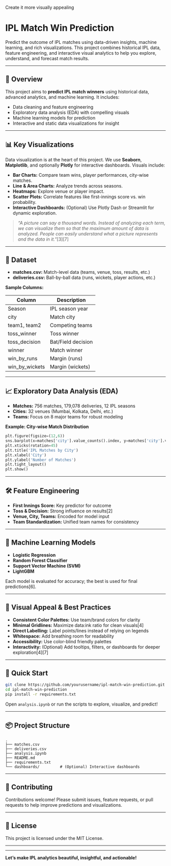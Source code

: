 Create it more visually appealing

# IPL Match Win Prediction

Predict the outcome of IPL matches using data-driven insights, machine learning, and rich visualizations. This project combines historical IPL data, feature engineering, and interactive visual analytics to help you explore, understand, and forecast match results.

---

## 🏏 Overview

This project aims to **predict IPL match winners** using historical data, advanced analytics, and machine learning. It includes:

- Data cleaning and feature engineering
- Exploratory data analysis (EDA) with compelling visuals
- Machine learning models for prediction
- Interactive and static data visualizations for insight

---

## 📊 Key Visualizations

Data visualization is at the heart of this project. We use **Seaborn**, **Matplotlib**, and optionally **Plotly** for interactive dashboards. Visuals include:

- **Bar Charts:** Compare team wins, player performances, city-wise matches.
- **Line & Area Charts:** Analyze trends across seasons.
- **Heatmaps:** Explore venue or player impact.
- **Scatter Plots:** Correlate features like first-innings score vs. win probability.
- **Interactive Dashboards:** (Optional) Use Plotly Dash or Streamlit for dynamic exploration.

> *“A picture can say a thousand words. Instead of analyzing each term, we can visualize them so that the maximum amount of data is analyzed. People can easily understand what a picture represents and the data in it.”*[3][7]

---

## 📁 Dataset

- **matches.csv:** Match-level data (teams, venue, toss, results, etc.)
- **deliveries.csv:** Ball-by-ball data (runs, wickets, player actions, etc.)

**Sample Columns:**

| Column         | Description                       |
|----------------|-----------------------------------|
| Season         | IPL season year                   |
| city           | Match city                        |
| team1, team2   | Competing teams                   |
| toss_winner    | Toss winner                       |
| toss_decision  | Bat/Field decision                |
| winner         | Match winner                      |
| win_by_runs    | Margin (runs)                     |
| win_by_wickets | Margin (wickets)                  |

---

## 📈 Exploratory Data Analysis (EDA)

- **Matches:** 756 matches, 179,078 deliveries, 12 IPL seasons
- **Cities:** 32 venues (Mumbai, Kolkata, Delhi, etc.)
- **Teams:** Focus on 8 major teams for robust modeling

**Example: City-wise Match Distribution**

```python
plt.figure(figsize=(12,6))
sns.barplot(x=matches['city'].value_counts().index, y=matches['city'].value_counts().values, palette='viridis')
plt.xticks(rotation=45)
plt.title('IPL Matches by City')
plt.xlabel('City')
plt.ylabel('Number of Matches')
plt.tight_layout()
plt.show()
```

---

## 🛠️ Feature Engineering

- **First Innings Score:** Key predictor for outcome
- **Toss & Decision:** Strong influence on results[2]
- **Venue, City, Teams:** Encoded for model input
- **Team Standardization:** Unified team names for consistency

---

## 🧠 Machine Learning Models

- **Logistic Regression**
- **Random Forest Classifier**
- **Support Vector Machine (SVM)**
- **LightGBM**

Each model is evaluated for accuracy; the best is used for final predictions[6].

---

## 🌟 Visual Appeal & Best Practices

- **Consistent Color Palettes:** Use team/brand colors for clarity
- **Minimal Gridlines:** Maximize data:ink ratio for clean visuals[4]
- **Direct Labelling:** Label points/lines instead of relying on legends
- **Whitespace:** Add breathing room for readability
- **Accessibility:** Use color-blind friendly palettes
- **Interactivity:** (Optional) Add tooltips, filters, or dashboards for deeper exploration[4][7]

---

## 🚀 Quick Start

```bash
git clone https://github.com/yourusername/ipl-match-win-prediction.git
cd ipl-match-win-prediction
pip install -r requirements.txt
```

Open `analysis.ipynb` or run the scripts to explore, visualize, and predict!

---

## 📦 Project Structure

```
.
├── matches.csv
├── deliveries.csv
├── analysis.ipynb
├── README.md
├── requirements.txt
└── dashboards/         # (Optional) Interactive dashboards
```

---

## 🤝 Contributing

Contributions welcome! Please submit issues, feature requests, or pull requests to help improve predictions and visualizations.

---

## 📜 License

This project is licensed under the MIT License.

---


---

**Let’s make IPL analytics beautiful, insightful, and actionable!**

